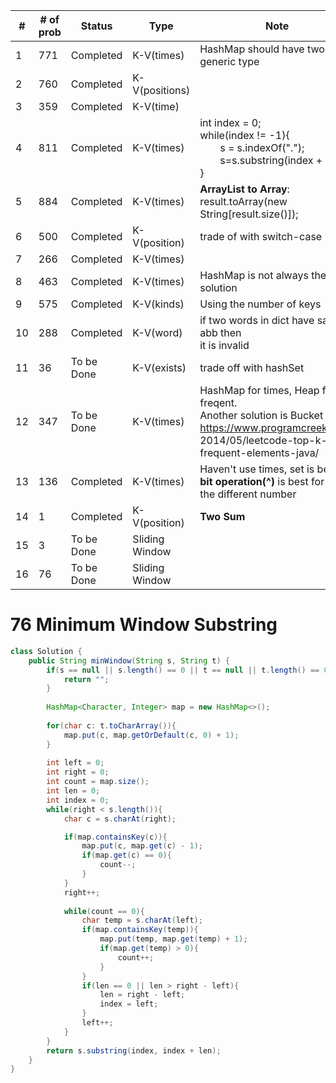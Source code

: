 | #   | # of prob| Status     | Type            | Note                                                                                                                                                         |
| --- | ------------ | ---------- | --------------- | ------------------------------------------------------------------------------------------------------------------------------------------------------------ |
| 1   | 771          | Completed  | K-V(times)      | HashMap should have two generic type                                                                                                                         |
| 2   | 760          | Completed  | K-V(positions)  |                                                                                                                                                              |
| 3   | 359          | Completed  | K-V(time)       |                                                                                                                                                              |
| 4   | 811          | Completed  | K-V(times)      | int index = 0;<br>while(index != -1){<br>&emsp;&emsp;s = s.indexOf(".");<br>&emsp;&emsp;s=s.substring(index + 1);<br>}</pre>                                 |
| 5   | 884          | Completed  | K-V(times)      | **ArrayList to Array**:<br> result.toArray(new String[result.size()]);                                                                                       |
| 6   | 500          | Completed  | K-V(position)   | trade of with switch-case                                                                                                                                    |
| 7   | 266          | Completed  | K-V(times)      |                                                                                                                                                              |
| 8   | 463          | Completed  | K-V(times)      | HashMap is not always the best solution                                                                                                                      |
| 9   | 575          | Completed  | K-V(kinds)      | Using the number of keys                                                                                                                                     |
| 10  | 288          | Completed  | K-V(word)       | if two words in dict have same abb then<br> it is invalid                                                                                                    |
| 11  | 36           | To be Done | K-V(exists)     | trade off with hashSet                                                                                                                                       |
| 12  | 347          | To be Done | K-V(times)      | HashMap for times, Heap for k freqent.<br>Another solution is Bucket Sort<br>https://www.programcreek.com/<br>2014/05/leetcode-top-k-frequent-elements-java/ |
| 13  | 136          | Completed  | K-V(times)      | Haven't use times, set is better.<br> **bit operation(^)** is best for find the different number                                                             |
| 14  | 1            | Completed  | K-V(position)   | **Two Sum**                                                                                                                                                  |
| 15  | 3            | To be Done | Sliding Window |                                                                                                                                                              |
| 16  | 76           | To be Done | Sliding Window |                                                                                                                                                              |


# 76 Minimum Window Substring
```Java
class Solution {
    public String minWindow(String s, String t) {
        if(s == null || s.length() == 0 || t == null || t.length() == 0){
            return "";
        }
        
        HashMap<Character, Integer> map = new HashMap<>();
        
        for(char c: t.toCharArray()){
            map.put(c, map.getOrDefault(c, 0) + 1);
        }
        
        int left = 0;
        int right = 0;
        int count = map.size();
        int len = 0;
        int index = 0;
        while(right < s.length()){
            char c = s.charAt(right);

            if(map.containsKey(c)){
                map.put(c, map.get(c) - 1);
                if(map.get(c) == 0){
                    count--;
                }
            }
            right++;
            
            while(count == 0){
                char temp = s.charAt(left);
                if(map.containsKey(temp)){
                    map.put(temp, map.get(temp) + 1);
                    if(map.get(temp) > 0){
                        count++;
                    }
                }
                if(len == 0 || len > right - left){
                    len = right - left;
                    index = left;
                }
                left++;
            }
        }
        return s.substring(index, index + len);
    }
}

```
